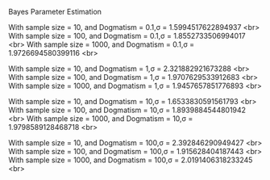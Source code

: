 Bayes Parameter Estimation <br/>

With sample size = 10, and Dogmatism = 0.1,σ = 1.5994517622894937 <br\>
With sample size = 100, and Dogmatism = 0.1,σ = 1.8552733506994017 <br\>
With sample size = 1000, and Dogmatism = 0.1,σ = 1.9726694580399116 <br\>

With sample size = 10, and Dogmatism = 1,σ = 2.321882921673288 <br\>
With sample size = 100, and Dogmatism = 1,σ = 1.9707629533912683 <br\>
With sample size = 1000, and Dogmatism = 1,σ = 1.9457657851776893 <br\>

With sample size = 10, and Dogmatism = 10,σ = 1.6533830591561793 <br\>
With sample size = 100, and Dogmatism = 10,σ = 1.8939884544801942 <br\>
With sample size = 1000, and Dogmatism = 10,σ = 1.9798589128468718 <br\>

With sample size = 10, and Dogmatism = 100,σ = 2.392846290949427 <br\>
With sample size = 100, and Dogmatism = 100,σ = 1.915628404187443 <br\>
With sample size = 1000, and Dogmatism = 100,σ = 2.0191406318233245 <br\>

